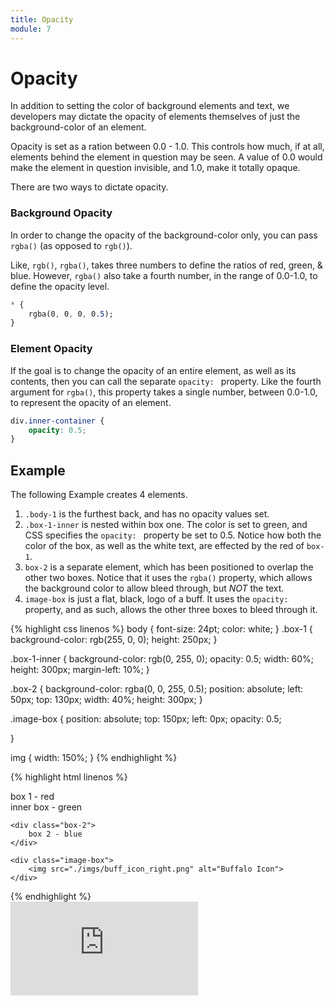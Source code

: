 ```yaml
---
title: Opacity
module: 7
---
```


# Opacity

In addition to setting the color of background elements and text, we developers may dictate the opacity of elements themselves of just the background-color of an element.

Opacity is set as a ration between 0.0 - 1.0. This controls how much, if at all, elements behind the element in question may be seen. A value of 0.0 would make the element in question invisible, and 1.0, make it totally opaque.

There are two ways to dictate opacity.


### Background Opacity

In order to change the opacity of the background-color only, you can pass `rgba()` (as opposed to `rgb()`).

Like, `rgb()`, `rgba()`, takes three numbers to define the ratios of red, green, & blue. However, `rgba()` also take a fourth number, in the range of 0.0-1.0, to define the opacity level.

```css
* {
    rgba(0, 0, 0, 0.5);
}
```

### Element Opacity

If the goal is to change the opacity of an entire element, as well as its contents, then you can call the separate `opacity: ` property. Like the fourth argument for `rgba()`, this property takes a single number, between 0.0-1.0, to represent the opacity of an element.

```css
div.inner-container {
    opacity: 0.5;
}
```

## Example

The following Example creates 4 elements.

1. `.body-1` is the furthest back, and has no opacity values set.
2. `.box-1-inner` is nested within box one. The color is set to green, and CSS specifies the `opacity: ` property be set to 0.5. Notice how both the color of the box, as well as the white text, are effected by the red of `box-1`.
3. `box-2` is a separate element, which has been positioned to overlap the other two boxes. Notice that it uses the `rgba()` property, which allows the background color to allow bleed through, but _NOT_ the text.
4. `image-box` is just a flat, black, logo of a buff. It uses the `opacity: ` property, and as such, allows the other three boxes to bleed through it.


{% highlight css linenos %}
body {
    font-size: 24pt;
    color: white;
}
.box-1 {
    background-color: rgb(255, 0, 0);
    height: 250px;
}

.box-1-inner {
    background-color: rgb(0, 255, 0);
    opacity: 0.5;
    width: 60%;
    height: 300px;
    margin-left: 10%;
}

.box-2 {
    background-color: rgba(0, 0, 255, 0.5);
    position: absolute;
    left: 50px;
    top: 130px;
    width: 40%;
    height: 300px;
}

.image-box {
    position: absolute;
    top: 150px;
    left: 0px;
    opacity: 0.5;

}

img {
    width: 150%;
}
{% endhighlight %}


{% highlight html linenos %}
<body>
    <div class="box-1">
        box 1 - red
        <div class="box-1-inner">
            inner box - green
        </div>
    </div>

    <div class="box-2">
        box 2 - blue
    </div>

    <div class="image-box">
        <img src="./imgs/buff_icon_right.png" alt="Buffalo Icon">
    </div>
</body>
{% endhighlight %}

<div class="displayed_code_example">
    <div class="embed-responsive" style="padding-bottom:450px"><iframe class="embed-responsive-item" src="https://montana-media-arts.github.io/341-work/HW-Examples/week-07/19-opacity-01" frameborder="0" allowfullscreen></iframe></div>
</div>
